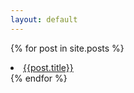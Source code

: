```yaml
---
layout: default
---
```


{% for post in site.posts %}
  <li><a href = "{{post.url}}">{{post.title}}</a></li>
{% endfor %}

